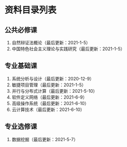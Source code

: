 # 资料目录列表

## 公共必修课
1. 自然辩证法概论（最后更新：2021-1-5）
2. 中国特色社会主义理论与实践研究（最后更新：2021-1-5）

## 专业基础课
1. 系统分析与设计（最后更新：2020-12-9）
2. 敏捷项目管理（最后更新：2021-1-5）
3. 并行与分布式计算（最后更新：2021-5-10）
4. 软件定义网络（最后更新：2021-6-9）
5. 高级操作系统（最后更新：2021-6-10）
6. 云计算技术（最后更新：2021-6-10）

## 专业选修课
1. 数据挖掘（最后更新：2021-5-7）
